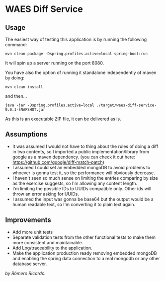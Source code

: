 # WAES Diff Service

## Usage
The easiest way of testing this application is by running the following command:
```
mvn clean package -Dspring.profiles.active=local spring-boot:run
```

It will spin up a server running on the port 8080.

You have also the option of running it standalone independently of maven by doing:
```
mvn clean install
```
and then...
```
java -jar -Dspring.profiles.active=local ./target/waes-diff-service-0.0.1-SNAPSHOT.jar
```

As this is an executable ZIP file, it can be delivered as is.

## Assumptions

* It was assumed I would not have to thing about the rules of doing a diff in two contents, so I imported a public implementation/library from google as a maven dependency. (you can check it out here: https://github.com/google/diff-match-patch)
* I assumed I could set an embedded mongoDB to avoid problems to whoever is gonna test it, so the performance will obviously decrease.
* I haven't seen so much sense on limiting the entries comparing by size as the exercise suggests, so I'm allowing any content length.
* I'm limiting the possible IDs to UUIDs compatible only. Other ids will throw an error asking for UUIDs.
* I assumed the input was gonna be base64 but the output would be a human readable text, so I'm converting it to plain text again.


## Improvements
* Add more unit tests
* Separate validation tests from the other functional tests to make them more consistent and maintainable.
* Add Log/traceability to the application.
* Make the application production ready removing embedded mongoDB and enabling the spring data connection to a real mongodb or any other database server.

_by Rômero Ricardo._